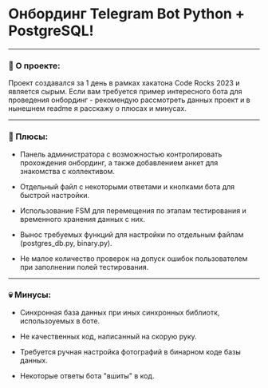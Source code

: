 # Онбординг Telegram Bot Python + PostgreSQL!

---

### 💖 О проекте:

Проект создавался за 1 день в рамках хакатона Code Rocks 2023 и является сырым. Если вам требуется пример интересного бота для проведения онбординг - рекомендую рассмотреть данных проект и в нынешнем readme я расскажу о плюсах и минусах.

---

### 💎 Плюсы:

- Панель администратора с возможностью контролировать прохождения онбординг, а также добавлением анкет для знакомства с коллективом.

- Отдельный файл с некоторыми ответами и кнопками бота для быстрой настройки.
  
- Использование FSM для перемещения по этапам тестирования и временного хранения данных с них.

- Вынос требуемых функций для настройки по отдельным файлам (postgres_db.py, binary.py).

- Не малое количество проверок на допуск ошибок пользователем при заполнении полей тестирования.

  
---

### 💀 Минусы:

- Синхронная база данных при иных синхронных библиотк, использоуемых в боте.

- Не качественных код, написанный на скорую руку.

- Требуется ручная настройка фотографий в бинарном коде базы данных.

- Некоторые ответы бота "вшиты" в код.


